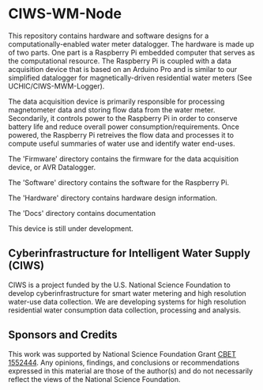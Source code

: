 # CIWS-WM-Node

This repository contains hardware and software designs for a computationally-enabled water meter datalogger. The hardware is made up of two parts. One part is a Raspberry Pi embedded computer that serves as the computational resource. The Raspberry Pi is coupled with a data acquisition device that is based on an Arduino Pro and is similar to our simplified datalogger for magnetically-driven residential water meters (See UCHIC/CIWS-MWM-Logger).

The data acquisition device is primarily responsible for processing magnetometer data and storing flow data from the water meter. Secondarily, it controls power to the Raspberry Pi in order to conserve battery life and reduce overall power consumption/requirements. Once powered, the Raspberry Pi retreives the flow data and processes it to compute useful summaries of water use and identify water end-uses.

The 'Firmware' directory contains the firmware for the data acquisition device, or AVR Datalogger.

The 'Software' directory contains the software for the Raspberry Pi.

The 'Hardware' directory contains hardware design information.

The 'Docs' directory contains documentation

This device is still under development.

## Cyberinfrastructure for Intelligent Water Supply (CIWS) 

CIWS is a project funded by the U.S. National Science Foundation to develop cyberinfrastructure for smart water metering and high resolution water-use data collection. We are developing systems for high resolution residential water consumption data collection, processing and analysis.

## Sponsors and Credits

This work was supported by National Science Foundation Grant [CBET 1552444](https://www.nsf.gov/awardsearch/showAward?AWD_ID=1552444). Any opinions, findings, and conclusions or recommendations expressed in this material are those of the author(s) and do not necessarily reflect the views of the National Science Foundation.

